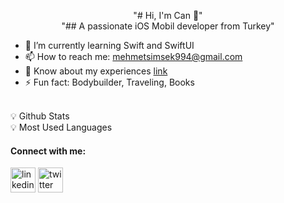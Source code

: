 <p align="center"> 
 "# Hi, I'm Can 👋"
 <br/>
"## A passionate iOS Mobil developer from Turkey"
 </p>
 
- 🌱 I’m currently learning Swift and SwiftUI
- 📫 How to reach me: mehmetsimsek994@gmail.com
- 📄 Know about my experiences [link](https://docs.google.com/document/u/1/d/e/2PACX-1vRQSOG0M2MaWB2tTsUpzxCJpL8vzUV6ws7b5nK0FHE7Cne8gWOyvfxa3akkAaRmeg8H4ocoB0tZyiQE/pub)
- ⚡ Fun fact: Bodybuilder, Traveling, Books

<br/>
💡 Github Stats <br/>
💡 Most Used Languages <br/>

#### Connect with me:

[<img src='https://cdn.jsdelivr.net/npm/simple-icons@3.0.1/icons/linkedin.svg' alt='linkedin' height='40'>](https://www.linkedin.com/in/https://www.linkedin.com/in/mehmetcansimsek//)  [<img src='https://cdn.jsdelivr.net/npm/simple-icons@3.0.1/icons/twitter.svg' alt='twitter' height='40'>](https://twitter.com/https://twitter.com/cansmsk__dev)   

